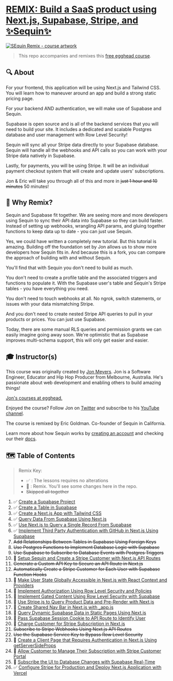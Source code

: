 # [REMIX: Build a SaaS product using Next.js, Supabase, Stripe, and ✨Sequin✨](https://egghead.io/courses/build-a-saas-product-with-next-js-supabase-and-stripe-61f2bc20)

<a href="https://www.youtube.com/watch?v=J-UStg7te6M">
  <img
    src="https://i.imgur.com/nTINNTf.png"
    alt="SEquin Remix - course artwork"
  />
</a>

> This repo accompanies and remixes this [free egghead course](https://egghead.io/courses/build-a-saas-product-with-next-js-supabase-and-stripe-61f2bc20).

## 🔍 About

For your frontend, this application will be using Next.js and Tailwind CSS. You will learn how to maneuver around an app and build a strong static pricing page.

For your backend AND authentication, we will make use of Supabase and Sequin.

Supabase is open source and is all of the backend services that you will need to build your site. It includes a dedicated and scalable Postgres database and user management with Row Level Security!

Sequin will sync all your Stripe data directly to your Supabase database. Sequin will handle all the webhooks and API calls so you can work with your Stripe data natively in Supabase.

Lastly, for payments, you will be using Stripe. It will be an individual payment checkout system that will create and update users' subscriptions.

Jon & Eric will take you through all of this and more in ~~just 1 hour and 10 minutes~~ 50 minutes!

## 🔁 Why Remix?

Sequin and Supabase fit together. We are seeing more and more developers using Sequin to sync their API data into Supabase so they can build faster. Instead of setting up webhooks, wrangling API params, and gluing together functions to keep data up to date - you can just use  Sequin.

Yes, we could have written a completely new tutorial. But this tutorial is amazing. Building off the foundation set by Jon allows us to show more developers how Sequin fits in. And because this is a fork, you can compare the approach of building with and without Sequin.

You'll find that with Sequin you don't need to build as much.

You don't need to create a profile table and the associated triggers and functions to populate it. With the Supabase user's table and Sequin's Stripe tables - you have everything you need.

You don't need to touch webhooks at all. No ngrok, switch statements, or issues with your data mismatching Stripe.

And you don't need to create nested Stripe API queries to pull in your products or prices. You can just use Supabase.

Today, there are some manual RLS queries and permission grants we can easily imagine going away soon. We're optimistic that as Supabase improves multi-schema support, this will only get easier and easier.

## 🎓 Instructor(s)

This course was originally created by [Jon Meyers](https://jonmeyers.io). Jon is a Software Engineer, Educator and Hip Hop Producer from Melbourne, Australia. He's passionate about web development and enabling others to build amazing things!

[Jon's courses at egghead.](https://egghead.io/q/resources-by-jon-meyers)

Enjoyed the course? Follow Jon on [Twitter](https://twitter.com/jonmeyers_io) and subscribe to his [YouTube channel](https://youtube.com/c/JonMeyers).

The course is remixed by Eric Goldman. Co-founder of Sequin in California.

Learn more about how Sequin works by [creating an account](https://app.sequin.io/signup) and checking our their [docs](https://docs.sequin.io/welcome).

## 🗺 Table of Contents

> Remix Key:
>   * ✅ : The lessons requires no alterations
>   * 🔁 : Remix. You'll see some changes here in the repo.
>   * ~~Skipped all together~~

1. ✅ [Create a Supabase Project](/01-create-a-supabase-project)
2. ✅ [Create a Table in Supabase](/02-create-a-table-in-supabase)
3. ✅ [Create a Next.js App with Tailwind CSS](/03-create-a-next-js-app-with-tailwind-css)
4. ✅ [Query Data From Supabase Using Next.js](/04-query-data-from-supabase-using-next-js)
5. ✅ [Use Next.js to Query a Single Record From Supabase](/05-use-next-js-to-query-a-single-record-from-supabase)
6. ✅  [Implement Third Party Authentication with GitHub in Next.js Using Supabase](/06-implement-third-party-authentication-with-github-in-next-js-using-supabase)
7. ~~Add Relationships Between Tables in Supabase Using Foreign Keys~~
8. ~~Use Postgres Functions to Implement Database Logic with Supabase~~
9. ~~Use Supabase to Subscribe to Database Events with Postgres Triggers~~
10. 🔁 [Setup Sequin and Create a Stripe Customer with Next.js API Routes](/10-setup-sequin-and-create-a-stripe-customer-with-next-js-api-routes)
11. ~~Generate a Custom API Key to Secure an API Route in Next.js~~
12. ~~Automatically Create a Stripe Customer for Each User with Supabase Function Hooks~~
13. 🔁 [Make User State Globally Accessible in Next.js with React Context and Providers](/13-make-user-state-globally-accessible-in-next-js-with-react-context-and-providers)
14. 🔁 [Implement Authorization Using Row Level Security and Policies](/14-implement-authorization-using-row-level-security-and-policies)
15. 🔁 [Implement Gated Content Using Row Level Security with Supabase](/15-implement-gated-content-using-row-level-security-with-supabase)
16. 🔁 [Use Stripe.js to Query Product Data and Pre-Render with Next.js](/16-use-stripe-js-to-query-product-data-and-pre-render-with-next-js)
17. 🔁 [Create Shared Nav Bar in Next.js with \_app.js](/17-create-shared-nav-bar-in-next-js-with-_app-js)
18. 🔁 [Query Dynamic Supabase Data in Static Pages Using Next.js](/18-query-dynamic-supabase-data-in-static-pages-using-next-js)
19. 🔁 [Pass Supabase Session Cookie to API Route to Identify User](/19-pass-supabase-session-cookie-to-api-route-to-identify-user)
20. 🔁 [Charge Customer for Stripe Subscription in Next.js](/20-charge-customer-for-stripe-subscription-in-next-js)
21. ~~Subscribe to Stripe Webhooks Using Next.js API Routes~~
22. ~~Use the Supabase Service Key to Bypass Row Level Security~~
23. 🔁 [Create a Client Page that Requires Authentication in Next.js Using getServerSideProps](/23-create-a-client-page-that-requires-authentication-in-next-js-using-getserversideprops)
24. 🔁 [Allow Customer to Manage Their Subscription with Stripe Customer Portal](/24-allow-customer-to-manage-their-subscription-with-stripe-customer-portal)
25. 🔁 [Subscribe the UI to Database Changes with Supabase Real-Time](/25-subscribe-the-ui-to-database-changes-with-supabase-real-time)
26. ✅ [Configure Stripe for Production and Deploy Next.js Application with Vercel](/26-configure-stripe-for-production-and-deploy-next-js-application-with-vercel)
